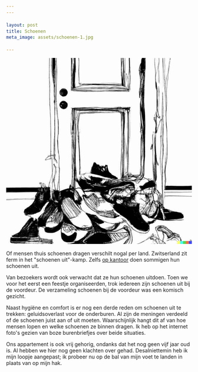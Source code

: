 ```yaml
---
---

layout: post
title: Schoenen
meta_image: assets/schoenen-1.jpg

---
```


![een bult schoenen voor een deur](assets/schoenen-1.jpg)

Of mensen thuis schoenen dragen verschilt nogal per land. Zwitserland zit ferm in het "schoenen uit"-kamp. Zelfs [op kantoor](https://roaldin.ch/kantoorpantoffels/) doen sommigen hun schoenen uit.

Van bezoekers wordt ook verwacht dat ze hun schoenen uitdoen. Toen we voor het eerst een feestje organiseerden, trok iedereen zijn schoenen uit bij de voordeur. De verzameling schoenen bij de voordeur was een komisch gezicht.

Naast hygiëne en comfort is er nog een derde reden om schoenen uit te trekken: geluidsoverlast voor de onderburen. Al zijn de meningen verdeeld of de schoenen juist aan of uit moeten. Waarschijnlijk hangt dit af van hoe mensen lopen en welke schoenen ze binnen dragen. Ik heb op het internet foto's gezien van boze burenbriefjes over beide situaties.

Ons appartement is ook vrij gehorig, ondanks dat het nog geen vijf jaar oud is. Al hebben we hier nog geen klachten over gehad. Desalniettemin heb ik mijn loopje aangepast; ik probeer nu op de bal van mijn voet te landen in plaats van op mijn hak.
